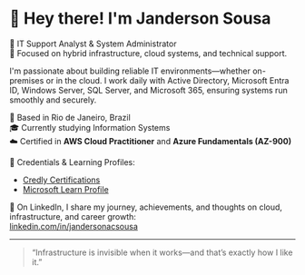 # 👋 Hey there! I'm Janderson Sousa

💼 IT Support Analyst & System Administrator  
🔧 Focused on hybrid infrastructure, cloud systems, and technical support.

I'm passionate about building reliable IT environments—whether on-premises or in the cloud. I work daily with Active Directory, Microsoft Entra ID, Windows Server, SQL Server, and Microsoft 365, ensuring systems run smoothly and securely.

📍 Based in Rio de Janeiro, Brazil  
🎓 Currently studying Information Systems  
☁️ Certified in **AWS Cloud Practitioner** and **Azure Fundamentals (AZ-900)**

🔗 Credentials & Learning Profiles:  
- [Credly Certifications](https://www.credly.com/earner/dashboard)  
- [Microsoft Learn Profile](https://learn.microsoft.com/pt-br/users/jandersonacsousa/)

📌 On LinkedIn, I share my journey, achievements, and thoughts on cloud, infrastructure, and career growth:  
[linkedin.com/in/jandersonacsousa](https://www.linkedin.com/in/jandersonacsousa/)

---

> “Infrastructure is invisible when it works—and that’s exactly how I like it.”

